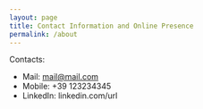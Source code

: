 ```yaml
---
layout: page
title: Contact Information and Online Presence
permalink: /about
---
```


Contacts: 
* Mail: mail@mail.com
* Mobile: +39 123234345
* LinkedIn: linkedin.com/url
